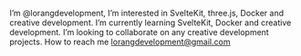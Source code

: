 I’m @lorangdevelopment, I’m interested in SvelteKit, three.js, Docker and creative development. I’m currently learning SvelteKit, Docker and creative development.
I’m looking to collaborate on any creative development projects. How to reach me lorangdevelopment@gmail.com

